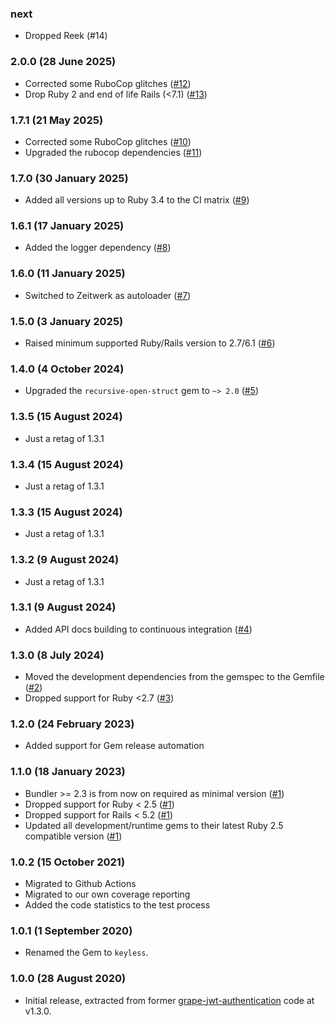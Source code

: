 ### next

* Dropped Reek (#14)

### 2.0.0 (28 June 2025)

* Corrected some RuboCop glitches ([#12](https://github.com/hausgold/keyless/pull/12))
* Drop Ruby 2 and end of life Rails (<7.1) ([#13](https://github.com/hausgold/keyless/pull/13))

### 1.7.1 (21 May 2025)

* Corrected some RuboCop glitches ([#10](https://github.com/hausgold/keyless/pull/10))
* Upgraded the rubocop dependencies ([#11](https://github.com/hausgold/keyless/pull/11))

### 1.7.0 (30 January 2025)

* Added all versions up to Ruby 3.4 to the CI matrix ([#9](https://github.com/hausgold/keyless/pull/9))

### 1.6.1 (17 January 2025)

* Added the logger dependency ([#8](https://github.com/hausgold/keyless/pull/8))

### 1.6.0 (11 January 2025)

* Switched to Zeitwerk as autoloader ([#7](https://github.com/hausgold/keyless/pull/7))

### 1.5.0 (3 January 2025)

* Raised minimum supported Ruby/Rails version to 2.7/6.1 ([#6](https://github.com/hausgold/keyless/pull/6))

### 1.4.0 (4 October 2024)

* Upgraded the `recursive-open-struct` gem to `~> 2.0` ([#5](https://github.com/hausgold/keyless/pull/5))

### 1.3.5 (15 August 2024)

* Just a retag of 1.3.1

### 1.3.4 (15 August 2024)

* Just a retag of 1.3.1

### 1.3.3 (15 August 2024)

* Just a retag of 1.3.1

### 1.3.2 (9 August 2024)

* Just a retag of 1.3.1

### 1.3.1 (9 August 2024)

* Added API docs building to continuous integration ([#4](https://github.com/hausgold/keyless/pull/4))

### 1.3.0 (8 July 2024)

* Moved the development dependencies from the gemspec to the Gemfile ([#2](https://github.com/hausgold/keyless/pull/2))
* Dropped support for Ruby <2.7 ([#3](https://github.com/hausgold/keyless/pull/3))

### 1.2.0 (24 February 2023)

* Added support for Gem release automation

### 1.1.0 (18 January 2023)

* Bundler >= 2.3 is from now on required as minimal version ([#1](https://github.com/hausgold/keyless/pull/1))
* Dropped support for Ruby < 2.5 ([#1](https://github.com/hausgold/keyless/pull/1))
* Dropped support for Rails < 5.2 ([#1](https://github.com/hausgold/keyless/pull/1))
* Updated all development/runtime gems to their latest
  Ruby 2.5 compatible version ([#1](https://github.com/hausgold/keyless/pull/1))

### 1.0.2 (15 October 2021)

* Migrated to Github Actions
* Migrated to our own coverage reporting
* Added the code statistics to the test process

### 1.0.1 (1 September 2020)

* Renamed the Gem to `keyless`.

### 1.0.0 (28 August 2020)

* Initial release, extracted from former
  [grape-jwt-authentication](https://github.com/hausgold/grape-jwt-authentication)
  code at v1.3.0.
